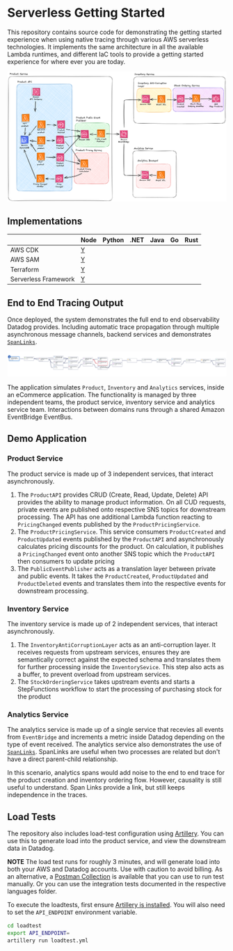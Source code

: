 # Serverless Getting Started

This repository contains source code for demonstrating the getting started experience when using native tracing through various AWS serverless technologies. It implements the same architecture in all the available Lambda runtimes, and different IaC tools to provide a getting started experience for where ever you are today.

![Architecture Diagram](img/serverless-lambda-tracing.png)

## Implementations

|                      | Node                                             | Python | .NET | Java | Go  | Rust |
| -------------------- | ------------------------------------------------ | ------ | ---- | ---- | --- | ---- |
| AWS CDK              | [Y](./src/nodejs/README.md#aws-cdk)              |        |      |      |     |      |
| AWS SAM              | [Y](./src/nodejs/README.md#aws-sam)              |        |      |      |     |      |
| Terraform            | [Y](./src/nodejs/README.md#terraform)            |        |      |      |     |      |
| Serverless Framework | [Y](./src/nodejs/README.md#serverless-framework) |        |      |      |     |      |

## End to End Tracing Output

Once deployed, the system demonstrates the full end to end observability Datadog provides. Including automatic trace propagation through multiple asynchronous message channels, backend services and demonstrates [`SpanLinks`](https://docs.datadoghq.com/tracing/trace_collection/span_links/).

![End to end tracing](img/end-to-end-trace.png)

The application simulates `Product`, `Inventory` and `Analytics` services, inside an eCommerce application. The functionality is managed by three independent teams, the product service, inventory service and analytics service team. Interactions between domains runs through a shared Amazon EventBridge EventBus.

## Demo Application

### Product Service

The product service is made up of 3 independent services, that interact asynchronously.

1. The `ProductAPI` provides CRUD (Create, Read, Update, Delete) API provides the ability to manage product information. On all CUD requests, private events are published onto respective SNS topics for downstream processing. The API has one additional Lambda function reacting to `PricingChanged` events published by the `ProductPricingService`.
2. The `ProductPricingService`. This service consumers `ProductCreated` and `ProductUpdated` events published by the `ProductAPI` and asynchronously calculates pricing discounts for the product. On calculation, it publishes a `PricingChanged` event onto another SNS topic which the `ProductAPI` then consumers to update pricing
3. The `PublicEventPublisher` acts as a translation layer between private and public events. It takes the `ProductCreated`, `ProductUpdated` and `ProductDeleted` events and translates them into the respective events for downstream processing.

### Inventory Service

The inventory service is made up of 2 independent services, that interact asynchronously.

1. The `InventoryAntiCorruptionLayer` acts as an anti-corruption layer. It receives requests from upstream services, ensures they are semantically correct against the expected schema and translates them for further processing inside the `InventorySevice`. This step also acts as a buffer, to prevent overload from upstream services.
2. The `StockOrderingService` takes upstream events and starts a StepFunctions workflow to start the processing of purchasing stock for the product

### Analytics Service

The analytics service is made up of a single service that recevies all events from `EventBridge` and increments a metric inside Datadog depending on the type of event received. The analytics service also demonstrates the use of [`SpanLinks`](https://docs.datadoghq.com/tracing/trace_collection/span_links/). SpanLinks are useful when two processes are related but don't have a direct parent-child relationship.

In this scenario, analytics spans would add noise to the end to end trace for the product creation and inventory ordering flow. However, causality is still useful to understand. Span Links provide a link, but still keeps independence in the traces.

## Load Tests

The repository also includes load-test configuration using [Artillery](https://www.artillery.io). You can use this to generate load into the product service, and view the downstream data in Datadog.

**NOTE** The load test runs for roughly 3 minutes, and will generate load into both your AWS and Datadog accounts. Use with caution to avoid billing. As an alternative, a [Postman Collection](./serverless-sample-app.postman_collection.json) is available that you can use to run test manually. Or you can use the integration tests documented in the respective languages folder.

To execute the loadtests, first ensure [Artillery is installed](https://www.artillery.io/docs/get-started/get-artillery). You will also need to set the `API_ENDPOINT` environment variable.

```sh
cd loadtest
export API_ENDPOINT=
artillery run loadtest.yml
```